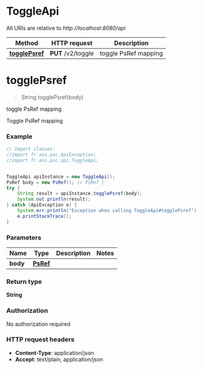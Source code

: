 # ToggleApi

All URIs are relative to *http://localhost:8080/api*

Method | HTTP request | Description
------------- | ------------- | -------------
[**togglePsref**](ToggleApi.md#togglePsref) | **PUT** /v2/toggle | toggle PsRef mapping

<a name="togglePsref"></a>
# **togglePsref**
> String togglePsref(body)

toggle PsRef mapping

Toggle PsRef mapping

### Example
```java
// Import classes:
//import fr.ans.psc.ApiException;
//import fr.ans.psc.api.ToggleApi;


ToggleApi apiInstance = new ToggleApi();
PsRef body = new PsRef(); // PsRef | 
try {
    String result = apiInstance.togglePsref(body);
    System.out.println(result);
} catch (ApiException e) {
    System.err.println("Exception when calling ToggleApi#togglePsref");
    e.printStackTrace();
}
```

### Parameters

Name | Type | Description  | Notes
------------- | ------------- | ------------- | -------------
 **body** | [**PsRef**](PsRef.md)|  |

### Return type

**String**

### Authorization

No authorization required

### HTTP request headers

 - **Content-Type**: application/json
 - **Accept**: text/plain, application/json

